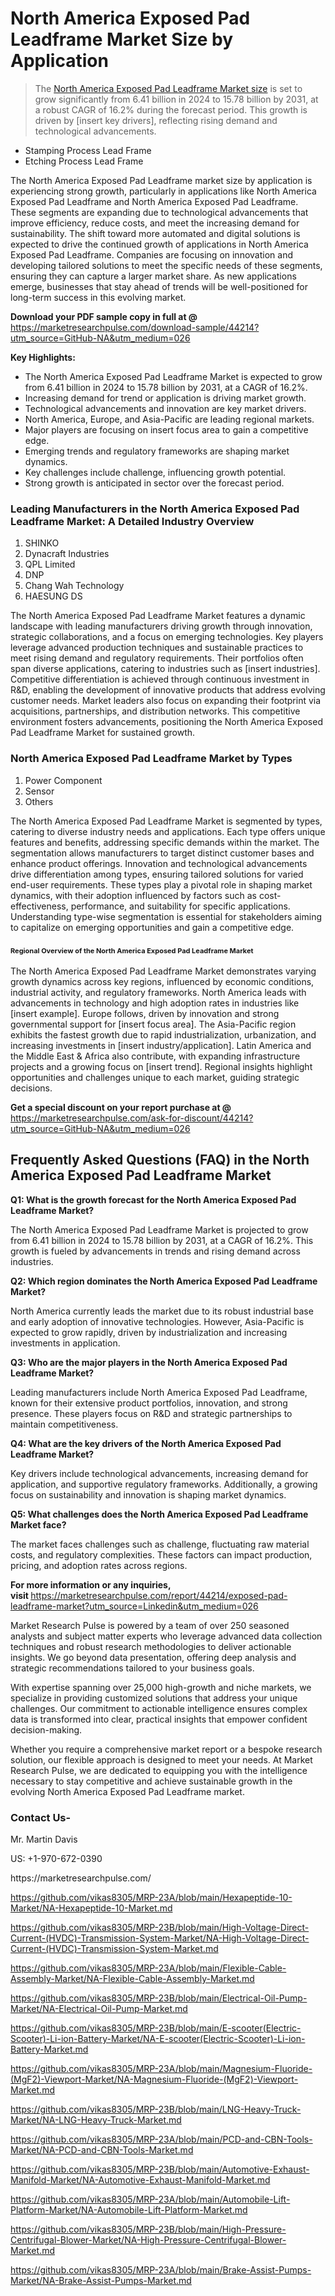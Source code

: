 <h1>North America Exposed Pad Leadframe Market&nbsp;Size by Application</h1><blockquote><p>The <a href="https://marketresearchpulse.com/download-sample/44214?utm_source=GitHub-NA&amp;utm_medium=026">North America Exposed Pad Leadframe Market size</a> is set to grow significantly from 6.41 billion in 2024 to 15.78 billion by 2031, at a robust CAGR of 16.2% during the forecast period. This growth is driven by [insert key drivers], reflecting rising demand and technological advancements.</p></blockquote><ul><li>Stamping Process Lead Frame<li> Etching Process Lead Frame</li></ul><p>The North America Exposed Pad Leadframe market size by application is experiencing strong growth, particularly in applications like North America Exposed Pad Leadframe and North America Exposed Pad Leadframe. These segments are expanding due to technological advancements that improve efficiency, reduce costs, and meet the increasing demand for sustainability. The shift toward more automated and digital solutions is expected to drive the continued growth of applications in North America Exposed Pad Leadframe. Companies are focusing on innovation and developing tailored solutions to meet the specific needs of these segments, ensuring they can capture a larger market share. As new applications emerge, businesses that stay ahead of trends will be well-positioned for long-term success in this evolving market.</p><p><strong>Download your PDF sample copy in full at @ </strong><a href="https://marketresearchpulse.com/download-sample/44214?utm_source=GitHub-NA&amp;utm_medium=026">https://marketresearchpulse.com/download-sample/44214?utm_source=GitHub-NA&amp;utm_medium=026</a></p><p><strong>Key Highlights: </strong></p><ul><li>The North America Exposed Pad Leadframe Market is expected to grow from 6.41 billion in 2024 to 15.78 billion by 2031, at a CAGR of 16.2%.</li><li>Increasing demand for trend or application is driving market growth.</li><li>Technological advancements and innovation are key market drivers.</li><li>North America, Europe, and Asia-Pacific are leading regional markets.</li><li>Major players are focusing on insert focus area to gain a competitive edge.</li><li>Emerging trends and regulatory frameworks are shaping market dynamics.</li><li>Key challenges include challenge, influencing growth potential.</li><li>Strong growth is anticipated in sector over the forecast period.</li></ul><h3>Leading Manufacturers in the North America Exposed Pad Leadframe Market: A Detailed Industry Overview</h3><ol><li>SHINKO</li><li>Dynacraft Industries</li><li>QPL Limited</li><li>DNP</li><li>Chang Wah Technology</li><li>HAESUNG DS</li></ol><div class="flex max-w-full flex-col flex-grow"><div class="min-h-8 text-message flex w-full flex-col items-end gap-2 whitespace-normal break-words [.text-message+&amp;]:mt-5" dir="auto" data-message-author-role="assistant" data-message-id="fd8432e4-4910-450d-b182-61b7bfb0a01f" data-message-model-slug="gpt-4o"><div class="flex w-full flex-col gap-1 empty:hidden first:pt-[3px]"><div class="markdown prose w-full break-words dark:prose-invert light"><p>The North America Exposed Pad Leadframe Market features a dynamic landscape with leading manufacturers driving growth through innovation, strategic collaborations, and a focus on emerging technologies. Key players leverage advanced production techniques and sustainable practices to meet rising demand and regulatory requirements. Their portfolios often span diverse applications, catering to industries such as [insert industries]. Competitive differentiation is achieved through continuous investment in R&amp;D, enabling the development of innovative products that address evolving customer needs. Market leaders also focus on expanding their footprint via acquisitions, partnerships, and distribution networks. This competitive environment fosters advancements, positioning the North America Exposed Pad Leadframe Market for sustained growth.</p></div></div></div></div><h3>North America Exposed Pad Leadframe Market by Types</h3><ol><li>Power Component<li> Sensor<li> Others</li></ol><div class="flex max-w-full flex-col flex-grow"><div class="min-h-8 text-message flex w-full flex-col items-end gap-2 whitespace-normal break-words [.text-message+&amp;]:mt-5" dir="auto" data-message-author-role="assistant" data-message-id="084470be-0bb7-4664-bddf-5156b4f41249" data-message-model-slug="gpt-4o-mini"><div class="flex w-full flex-col gap-1 empty:hidden first:pt-[3px]"><div class="markdown prose w-full break-words dark:prose-invert light"><p>The North America Exposed Pad Leadframe Market is segmented by types, catering to diverse industry needs and applications. Each type offers unique features and benefits, addressing specific demands within the market. The segmentation allows manufacturers to target distinct customer bases and enhance product offerings. Innovation and technological advancements drive differentiation among types, ensuring tailored solutions for varied end-user requirements. These types play a pivotal role in shaping market dynamics, with their adoption influenced by factors such as cost-effectiveness, performance, and suitability for specific applications. Understanding type-wise segmentation is essential for stakeholders aiming to capitalize on emerging opportunities and gain a competitive edge.</p></div></div></div></div><h3><span style="font-size: 11px;">Regional Overview of the North America Exposed Pad Leadframe Market</span></h3><div class="flex max-w-full flex-col flex-grow"><div class="min-h-8 text-message flex w-full flex-col items-end gap-2 whitespace-normal break-words [.text-message+&amp;]:mt-5" dir="auto" data-message-author-role="assistant" data-message-id="e9038762-ce64-4e30-91c9-9bd413514231" data-message-model-slug="gpt-4o-mini"><div class="flex w-full flex-col gap-1 empty:hidden first:pt-[3px]"><div class="markdown prose w-full break-words dark:prose-invert light"><p>The North America Exposed Pad Leadframe Market demonstrates varying growth dynamics across key regions, influenced by economic conditions, industrial activity, and regulatory frameworks. North America leads with advancements in technology and high adoption rates in industries like [insert example]. Europe follows, driven by innovation and strong governmental support for [insert focus area]. The Asia-Pacific region exhibits the fastest growth due to rapid industrialization, urbanization, and increasing investments in [insert industry/application]. Latin America and the Middle East &amp; Africa also contribute, with expanding infrastructure projects and a growing focus on [insert trend]. Regional insights highlight opportunities and challenges unique to each market, guiding strategic decisions.</p></div></div></div></div><p><strong>Get a special discount on your report purchase at @ </strong><a href="https://marketresearchpulse.com/ask-for-discount/44214?utm_source=GitHub-NA&amp;utm_medium=026">https://marketresearchpulse.com/ask-for-discount/44214?utm_source=GitHub-NA&amp;utm_medium=026</a></p><h2>Frequently Asked Questions (FAQ) in the North America Exposed Pad Leadframe Market</h2><p><strong>Q1: What is the growth forecast for the North America Exposed Pad Leadframe Market?</strong></p><p>The North America Exposed Pad Leadframe Market is projected to grow from 6.41 billion in 2024 to 15.78 billion by 2031, at a CAGR of 16.2%. This growth is fueled by advancements in trends and rising demand across industries.</p><p><strong>Q2: Which region dominates the North America Exposed Pad Leadframe Market?</strong></p><p>North America currently leads the market due to its robust industrial base and early adoption of innovative technologies. However, Asia-Pacific is expected to grow rapidly, driven by industrialization and increasing investments in application.</p><p><strong>Q3: Who are the major players in the North America Exposed Pad Leadframe Market?</strong></p><p>Leading manufacturers include North America Exposed Pad Leadframe, known for their extensive product portfolios, innovation, and strong presence. These players focus on R&amp;D and strategic partnerships to maintain competitiveness.</p><p><strong>Q4: What are the key drivers of the North America Exposed Pad Leadframe Market?</strong></p><p>Key drivers include technological advancements, increasing demand for application, and supportive regulatory frameworks. Additionally, a growing focus on sustainability and innovation is shaping market dynamics.</p><p><strong>Q5: What challenges does the North America Exposed Pad Leadframe Market face?</strong></p><p>The market faces challenges such as challenge, fluctuating raw material costs, and regulatory complexities. These factors can impact production, pricing, and adoption rates across regions.</p><p><strong>For more information or any inquiries, visit&nbsp;</strong><a href="https://marketresearchpulse.com/report/44214/exposed-pad-leadframe-market?utm_source=Linkedin&utm_medium=026">https://marketresearchpulse.com/report/44214/exposed-pad-leadframe-market?utm_source=Linkedin&utm_medium=026</a></p><p>Market Research Pulse is powered by a team of over 250 seasoned analysts and subject matter experts who leverage advanced data collection techniques and robust research methodologies to deliver actionable insights. We go beyond data presentation, offering deep analysis and strategic recommendations tailored to your business goals.</p><p>With expertise spanning over 25,000 high-growth and niche markets, we specialize in providing customized solutions that address your unique challenges. Our commitment to actionable intelligence ensures complex data is transformed into clear, practical insights that empower confident decision-making.</p><p>Whether you require a comprehensive market report or a bespoke research solution, our flexible approach is designed to meet your needs. At Market Research Pulse, we are dedicated to equipping you with the intelligence necessary to stay competitive and achieve sustainable growth in the evolving North America Exposed Pad Leadframe market.</p><h3><strong>Contact Us-</strong></h3><p>Mr. Martin Davis</p><p>US: +1-970-672-0390</p><p>https://marketresearchpulse.com/</p><p><a href="https://github.com/vikas8305/MRP-23A/blob/main/Hexapeptide-10-Market/NA-Hexapeptide-10-Market.md">https://github.com/vikas8305/MRP-23A/blob/main/Hexapeptide-10-Market/NA-Hexapeptide-10-Market.md</a></p><p><a href="https://github.com/vikas8305/MRP-23B/blob/main/High-Voltage-Direct-Current-(HVDC)-Transmission-System-Market/NA-High-Voltage-Direct-Current-(HVDC)-Transmission-System-Market.md">https://github.com/vikas8305/MRP-23B/blob/main/High-Voltage-Direct-Current-(HVDC)-Transmission-System-Market/NA-High-Voltage-Direct-Current-(HVDC)-Transmission-System-Market.md</a></p><p><a href="https://github.com/vikas8305/MRP-23A/blob/main/Flexible-Cable-Assembly-Market/NA-Flexible-Cable-Assembly-Market.md">https://github.com/vikas8305/MRP-23A/blob/main/Flexible-Cable-Assembly-Market/NA-Flexible-Cable-Assembly-Market.md</a></p><p><a href="https://github.com/vikas8305/MRP-23B/blob/main/Electrical-Oil-Pump-Market/NA-Electrical-Oil-Pump-Market.md">https://github.com/vikas8305/MRP-23B/blob/main/Electrical-Oil-Pump-Market/NA-Electrical-Oil-Pump-Market.md</a></p><p><a href="https://github.com/vikas8305/MRP-23B/blob/main/E-scooter(Electric-Scooter)-Li-ion-Battery-Market/NA-E-scooter(Electric-Scooter)-Li-ion-Battery-Market.md">https://github.com/vikas8305/MRP-23B/blob/main/E-scooter(Electric-Scooter)-Li-ion-Battery-Market/NA-E-scooter(Electric-Scooter)-Li-ion-Battery-Market.md</a></p><p><a href="https://github.com/vikas8305/MRP-23A/blob/main/Magnesium-Fluoride-(MgF2)-Viewport-Market/NA-Magnesium-Fluoride-(MgF2)-Viewport-Market.md">https://github.com/vikas8305/MRP-23A/blob/main/Magnesium-Fluoride-(MgF2)-Viewport-Market/NA-Magnesium-Fluoride-(MgF2)-Viewport-Market.md</a></p><p><a href="https://github.com/vikas8305/MRP-23B/blob/main/LNG-Heavy-Truck-Market/NA-LNG-Heavy-Truck-Market.md">https://github.com/vikas8305/MRP-23B/blob/main/LNG-Heavy-Truck-Market/NA-LNG-Heavy-Truck-Market.md</a></p><p><a href="https://github.com/vikas8305/MRP-23A/blob/main/PCD-and-CBN-Tools-Market/NA-PCD-and-CBN-Tools-Market.md">https://github.com/vikas8305/MRP-23A/blob/main/PCD-and-CBN-Tools-Market/NA-PCD-and-CBN-Tools-Market.md</a></p><p><a href="https://github.com/vikas8305/MRP-23B/blob/main/Automotive-Exhaust-Manifold-Market/NA-Automotive-Exhaust-Manifold-Market.md">https://github.com/vikas8305/MRP-23B/blob/main/Automotive-Exhaust-Manifold-Market/NA-Automotive-Exhaust-Manifold-Market.md</a></p><p><a href="https://github.com/vikas8305/MRP-23A/blob/main/Automobile-Lift-Platform-Market/NA-Automobile-Lift-Platform-Market.md">https://github.com/vikas8305/MRP-23A/blob/main/Automobile-Lift-Platform-Market/NA-Automobile-Lift-Platform-Market.md</a></p><p><a href="https://github.com/vikas8305/MRP-23B/blob/main/High-Pressure-Centrifugal-Blower-Market/NA-High-Pressure-Centrifugal-Blower-Market.md">https://github.com/vikas8305/MRP-23B/blob/main/High-Pressure-Centrifugal-Blower-Market/NA-High-Pressure-Centrifugal-Blower-Market.md</a></p><p><a href="https://github.com/vikas8305/MRP-23A/blob/main/Brake-Assist-Pumps-Market/NA-Brake-Assist-Pumps-Market.md">https://github.com/vikas8305/MRP-23A/blob/main/Brake-Assist-Pumps-Market/NA-Brake-Assist-Pumps-Market.md</a></p>
